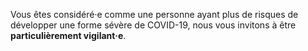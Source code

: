 Vous êtes considéré·e comme une personne ayant plus de risques de développer une forme sévère de COVID-19, nous vous invitons à être **particulièrement vigilant·e**.
